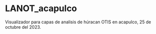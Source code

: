 # LANOT_acapulco
Visualizador para capas de analisis de húracan OTIS en acapulco, 25 de octubre del 2023.
